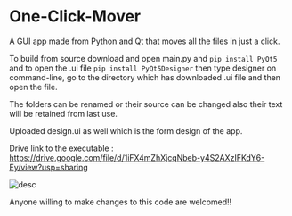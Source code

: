 # One-Click-Mover
A GUI app made from Python and Qt that moves all the files in just a click.

To build from source download and open main.py and ``` pip install PyQt5 ``` and to open the .ui file ``` pip install PyQt5Designer ``` then type designer on command-line, go to the directory which has downloaded .ui file and then open the file.

The folders can be renamed or their source can be changed also their text will be retained from last use.

Uploaded design.ui as well which is the form design of the app.
 
Drive link to the executable : https://drive.google.com/file/d/1iFX4mZhXjcqNbeb-y4S2AXzIFKdY6-Ey/view?usp=sharing
 
 ![desc](https://user-images.githubusercontent.com/56465574/179203472-96baca3a-fdbc-482d-8104-e5ed286a5107.png)

Anyone willing to make changes to this code are welcomed!!
